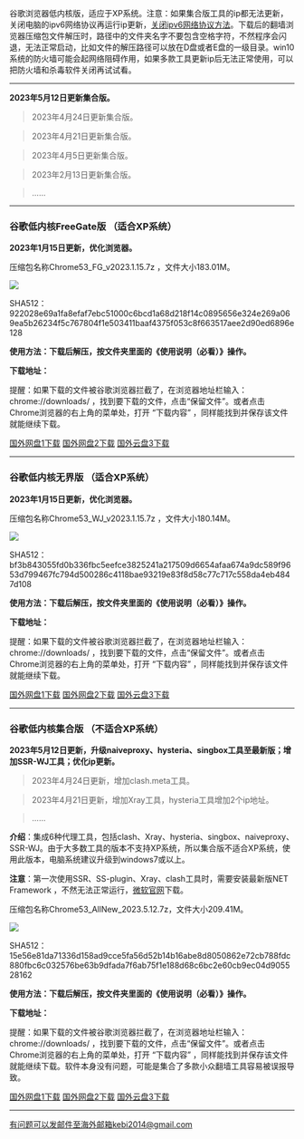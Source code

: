 谷歌浏览器低内核版，适应于XP系统。注意：如果集合版工具的ip都无法更新，关闭电脑的ipv6网络协议再运行ip更新，[关闭ipv6网络协议方法](https://jingyan.baidu.com/article/e52e361590115d00c70c5132.html)。下载后的翻墙浏览器压缩包文件解压时，路径中的文件夹名字不要包含空格字符，不然程序会闪退，无法正常启动，比如文件的解压路径可以放在D盘或者E盘的一级目录。win10系统的防火墙可能会起网络阻碍作用，如果多款工具更新ip后无法正常使用，可以把防火墙和杀毒软件关闭再试试看。

***

**2023年5月12日更新集合版。**

> 2023年4月24日更新集合版。

> 2023年4月21日更新集合版。

> 2023年4月5日更新集合版。

> 2023年2月13日更新集合版。

> ......

***

### 谷歌低内核FreeGate版 （适合XP系统）

**2023年1月15日更新，优化浏览器。**

压缩包名称Chrome53_FG_v2023.1.15.7z ，文件大小183.01M。

![](https://fastly.jsdelivr.net/gh/Alvin9999/pac2/softimag/chrome53212.png)

SHA512：922028e69a1fa8efaf7ebc51000c6bcd1a68d218f14c0895656e324e269a069ea5b26234f5c767804f1e503411baaf4375f053c8f663517aee2d90ed6896e128

**使用方法：下载后解压，按文件夹里面的《使用说明（必看）》操作。**

**下载地址：**

提醒：如果下载的文件被谷歌浏览器拦截了，在浏览器地址栏输入：chrome://downloads/ ，找到要下载的文件，点击“保留文件”。或者点击Chrome浏览器的右上角的菜单处，打开 “下载内容” ，同样能找到并保存该文件就能继续下载。

[国外网盘1下载](https://d2.freessr2.xyz/Chrome53_FG_v2023.1.15.7z) 
[国外网盘2下载](https://d.ssrfree4.xyz/Chrome53_FG_v2023.1.15.7z) 
[国外云盘3下载](https://free.zhujicn2.net/Chrome53_FG_v2023.1.15.7z) 

***

### 谷歌低内核无界版 （适合XP系统）

**2023年1月15日更新，优化浏览器。**

压缩包名称Chrome53_WJ_v2023.1.15.7z ，文件大小180.14M。

![](https://fastly.jsdelivr.net/gh/Alvin9999/pac2/softimag/chrome5311283.PNG)

SHA512：bf3b843055fd0b336fbc5eefce3825241a217509d6654afaa674a9dc589f9653d799467fc794d500286c4118bae93219e83f8d58c77c717c558da4eb4847d108

**使用方法：下载后解压，按文件夹里面的《使用说明（必看）》操作。**

**下载地址：**

提醒：如果下载的文件被谷歌浏览器拦截了，在浏览器地址栏输入：chrome://downloads/ ，找到要下载的文件，点击“保留文件”。或者点击Chrome浏览器的右上角的菜单处，打开 “下载内容” ，同样能找到并保存该文件就能继续下载。

[国外网盘1下载](https://d2.freessr2.xyz/Chrome53_WJ_v2023.1.15.7z) 
[国外网盘2下载](https://d.ssrfree4.xyz/Chrome53_WJ_v2023.1.15.7z) 
[国外云盘3下载](https://free.zhujicn2.net/Chrome53_WJ_v2023.1.15.7z) 

***

### 谷歌低内核集合版 （不适合XP系统）

**2023年5月12日更新，升级naiveproxy、hysteria、singbox工具至最新版；增加SSR-WJ工具；优化ip更新。**

> 2023年4月24日更新，增加clash.meta工具。

> 2023年4月21日更新，增加Xray工具，hysteria工具增加2个ip地址。

> ...... 

**介绍**：集成6种代理工具，包括clash、Xray、hysteria、singbox、naiveproxy、SSR-WJ。由于大多数工具的版本不支持XP系统，所以集合版不适合XP系统，使用此版本，电脑系统建议升级到windows7或以上。

**注意**：第一次使用SSR、SS-plugin、Xray、clash工具时，需要安装最新版NET Framework ，不然无法正常运行，[微软官网](https://dotnet.microsoft.com/zh-cn/download/dotnet-framework/net48)下载。

压缩包名称Chrome53_AllNew_2023.5.12.7z，文件大小209.41M。

![](https://fastly.jsdelivr.net/gh/Alvin9999/pac2/softimag/chrome530511.png)

SHA512：15e56e81da71336d158ad9cce5fa56d52b14b16abe8d8050862e72cb788fdc880fbc6c032576be63b9dfada7f6ab75f1e188d68c6bc2e60cb9ec04d905528162

**使用方法：下载后解压，按文件夹里面的《使用说明（必看）》操作。**

**下载地址：**

提醒：如果下载的文件被谷歌浏览器拦截了，在浏览器地址栏输入：chrome://downloads/ ，找到要下载的文件，点击“保留文件”。或者点击Chrome浏览器的右上角的菜单处，打开 “下载内容” ，同样能找到并保存该文件就能继续下载。软件本身没有问题，可能是集合了多款小众翻墙工具容易被误报导致。

[国外网盘1下载](https://d2.freessr2.xyz/Chrome53_AllNew_2023.5.12.7z) 
[国外网盘2下载](https://d.ssrfree4.xyz/Chrome53_AllNew_2023.5.12.7z) 
[国外云盘3下载](https://free.zhujicn2.net/Chrome53_AllNew_2023.5.12.7z) 

***

有问题可以发邮件至海外邮箱kebi2014@gmail.com